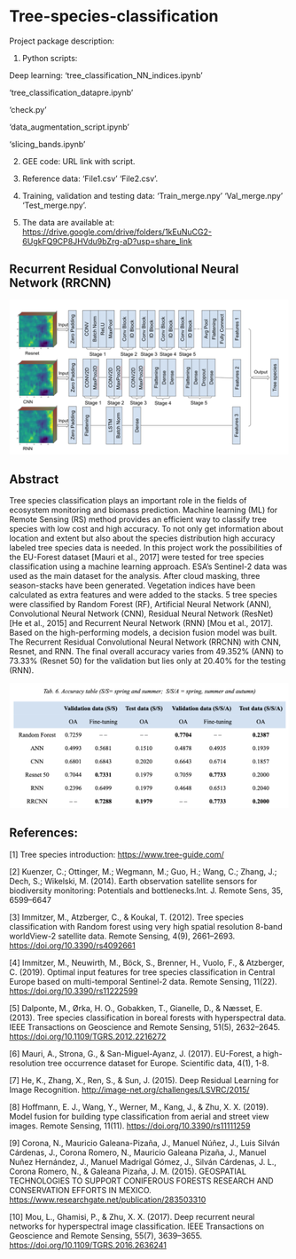 # Tree-species-classification

Project package description:

1. Python scripts:

Deep learning: ‘tree_classification_NN_indices.ipynb’

‘tree_classification_datapre.ipynb’

‘check.py’

‘data_augmentation_script.ipynb’

‘slicing_bands.ipynb’

2. GEE code:
URL link with script.

3. Reference data:
‘File1.csv’
‘File2.csv’.

3. Training, validation and testing data:
‘Train_merge.npy’
‘Val_merge.npy’
‘Test_merge.npy’.
4. The data are available at:
https://drive.google.com/drive/folders/1kEuNuCG2-6UgkFQ9CP8JHVdu9bZrg-aD?usp=share_link


## Recurrent Residual Convolutional Neural Network (RRCNN)

![This is an image](https://github.com/SiruiWang0731/Tree-species-classification/blob/58e921832328a3938e346923320466bd411eac2c/Screenshot%202023-02-08%20at%2023.16.17.png)

## Abstract

Tree species classification plays an important role in the fields of ecosystem monitoring and biomass prediction. Machine learning (ML) for Remote Sensing (RS) method provides an efficient way to classify tree species with low cost and high accuracy. To not only get information about location and extent but also about the species distribution high accuracy labeled tree species data is needed. In this project work the possibilities of the EU-Forest dataset [Mauri et al., 2017] were tested for tree species classification using a machine learning approach.  ESA’s Sentinel-2 data was used as the main dataset for the analysis. After cloud masking, three season-stacks have been generated. Vegetation indices have been calculated as extra features and were added to the stacks. 5 tree species were classified by Random Forest (RF), Artificial Neural Network (ANN), Convolutional Neural Network (CNN), Residual Neural Network (ResNet) [He et al., 2015] and Recurrent Neural Network (RNN) [Mou et al., 2017]. Based on the high-performing models, a decision fusion model was built. The Recurrent Residual Convolutional Neural Network (RRCNN) with CNN, Resnet, and RNN. The final overall accuracy varies from 49.352% (ANN) to 73.33% (Resnet 50) for the validation but lies only at 20.40% for the testing (RNN).

![This is an image](https://github.com/SiruiWang0731/Tree-species-classification/blob/5f27eaaba9bf5d29d07ead18b8e9375f54587a28/Screenshot%202023-02-08%20at%2023.18.48.png)

## References:

[1] Tree species introduction: https://www.tree-guide.com/

[2] Kuenzer,  C.;  Ottinger,  M.;  Wegmann,  M.;  Guo,  H.;  Wang,  C.;  Zhang,  J.;  Dech,  S.;  Wikelski,  M. (2014).  Earth observation satellite sensors for biodiversity monitoring: Potentials and bottlenecks.Int. J. Remote Sens, 35, 6599–6647

[3] Immitzer, M., Atzberger, C., & Koukal, T. (2012). Tree species classification with Random forest using very high spatial resolution 8-band worldView-2 satellite data. Remote Sensing, 4(9), 2661–2693. https://doi.org/10.3390/rs4092661

[4] Immitzer, M., Neuwirth, M., Böck, S., Brenner, H., Vuolo, F., & Atzberger, C. (2019). Optimal input features for tree species classification in Central Europe based on multi-temporal Sentinel-2 data. Remote Sensing, 11(22). https://doi.org/10.3390/rs11222599

[5] Dalponte, M., Ørka, H. O., Gobakken, T., Gianelle, D., & Næsset, E. (2013). Tree species classification in boreal forests with hyperspectral data. IEEE Transactions on Geoscience and Remote Sensing, 51(5), 2632–2645. https://doi.org/10.1109/TGRS.2012.2216272

[6] Mauri, A., Strona, G., & San-Miguel-Ayanz, J. (2017). EU-Forest, a high-resolution tree occurrence dataset for Europe. Scientific data, 4(1), 1-8.

[7] He, K., Zhang, X., Ren, S., & Sun, J. (2015). Deep Residual Learning for Image Recognition. http://image-net.org/challenges/LSVRC/2015/

[8] Hoffmann, E. J., Wang, Y., Werner, M., Kang, J., & Zhu, X. X. (2019). Model fusion for building type classification from aerial and street view images. Remote Sensing, 11(11). https://doi.org/10.3390/rs11111259

[9] Corona, N., Mauricio Galeana-Pizaña, J., Manuel Núñez, J., Luis Silván Cárdenas, J., Corona Romero, N., Mauricio Galeana Pizaña, J., Manuel Nuñez Hernández, J., Manuel Madrigal Gómez, J., Silván Cárdenas, J. L., Corona Romero, N., & Galeana Pizaña, J. M. (2015). GEOSPATIAL TECHNOLOGIES TO SUPPORT CONIFEROUS FORESTS RESEARCH AND CONSERVATION EFFORTS IN MEXICO. https://www.researchgate.net/publication/283503310

[10] Mou, L., Ghamisi, P., & Zhu, X. X. (2017). Deep recurrent neural networks for hyperspectral image classification. IEEE Transactions on Geoscience and Remote Sensing, 55(7), 3639–3655. https://doi.org/10.1109/TGRS.2016.2636241
